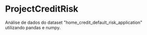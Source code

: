 # ProjectCreditRisk
Análise de dados do dataset "home_credit_default_risk_application" utilizando pandas e numpy.
